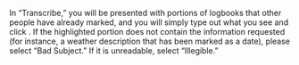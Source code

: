 In “Transcribe,” you will be presented with portions of logbooks that other people have already marked, and you will simply type out what you see and click . If the highlighted portion does not contain the information requested (for instance, a weather description that has been marked as a date), please select “Bad Subject.” If it is unreadable, select “Illegible.”
